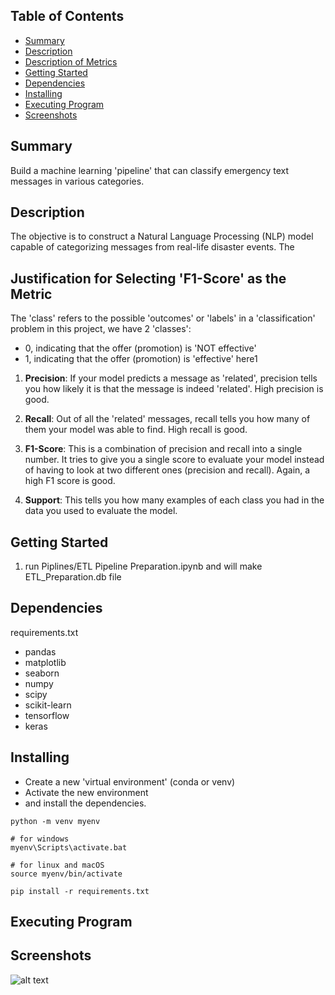 ## Table of Contents
- [Summary](#summary)
- [Description](#description)
- [Description of Metrics](#Description-of-Metrics)
- [Getting Started](#getting-started)
- [Dependencies](#dependencies)
- [Installing](#installing)
- [Executing Program](#executing-program)
- [Screenshots](#screenshots)

## Summary
Build a machine learning 'pipeline' that can classify emergency text messages in various categories.

## Description
The objective is to construct a Natural Language Processing (NLP) model capable of categorizing messages from real-life disaster events. The 

## Justification for Selecting 'F1-Score' as the Metric

The 'class' refers to the possible 'outcomes' or 'labels' in a 'classification' problem
in this project, we have 2 'classes':
- 0, indicating that the offer (promotion) is 'NOT effective'
- 1, indicating that the offer (promotion) is 'effective'
here1


1. **Precision**: If your model predicts a message as 'related', precision tells you how likely it is that the message is indeed 'related'. High precision is good.

2. **Recall**: Out of all the 'related' messages, recall tells you how many of them your model was able to find. High recall is good.

3. **F1-Score**: This is a combination of precision and recall into a single number. It tries to give you a single score to evaluate your model instead of having to look at two different ones (precision and recall). Again, a high F1 score is good.

4. **Support**: This tells you how many examples of each class you had in the data you used to evaluate the model.


## Getting Started
1. run Piplines/ETL Pipeline Preparation.ipynb and will make ETL_Preparation.db file


## Dependencies

requirements.txt

- pandas
- matplotlib
- seaborn
- numpy
- scipy
- scikit-learn
- tensorflow
- keras

## Installing

- Create a new 'virtual environment' (conda or venv) 
- Activate the new environment
- and install the dependencies.

```
python -m venv myenv

# for windows
myenv\Scripts\activate.bat

# for linux and macOS
source myenv/bin/activate

pip install -r requirements.txt
```

## Executing Program






## Screenshots
![alt text](screenshots/etl_database.png)






